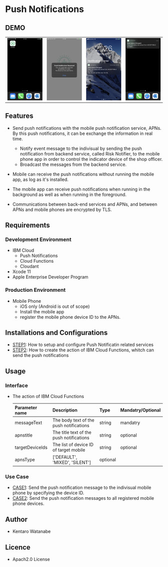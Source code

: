 # Push Notifications

## DEMO
<table border="0" style="border-color:white">
<tr>
<td><img src="./docs/img/IMG_1011.PNG" width="100%" /></td>
<td><img src="./docs/img/IMG_1012.PNG" width="100%" /></td>
<td><img src="./docs/img/IMG_1013.PNG" width="100%" /></td>
<td><img src="./docs/img/IMG_1016.PNG" width="100%" /></td>
</tr>
</table>

## Features
- Send push notifications with the mobile push notification service, APNs. By this push notifications, it can be exchange the information in real time.

    - Notify event message to the indivisual by sending the push notification from backend service, called Risk Notifier, to the mobile phone app in order to control the indicator device of the shop officer.
    - Broadcast the messages from the backend service.

- Mobile can receive the push notifications without running the mobile app, as log as it's installed.

- The mobile app can receive push notifications when running in the background as well as when running in the foreground.

- Communications between back-end services and APNs, and between APNs and mobile phones are encrypted by TLS.
## Requirements
### Development Environment
- IBM Cloud
    - Push Notifications
    - Cloud Functions
    - Cloudant
- Xcode 11
- Apple Enterprise Developer Program


### Production Environment
- Mobile Phone
    - iOS only (Android is out of scope)
    - Install the mobile app
    - register the mobile phone device ID to the APNs.


## Installations and Configurations
- [STEP1](./docs/Installations.md): How to setup and configure Push Notificatin related services
- [STEP2](./docs/Installations_icfn.md): How to create the action of IBM Cloud Functions, whitch can send the push notifications

## Usage
### Interface
- The action of IBM Cloud Functions

    |Parameter name|Description|Type|Mandatry/Optional|
    |---|---|---|---|
    | messageText|The body text of the push notifications|string|mandatry|
    | apnstitle |The title text of the push notifications|string|optional|
    | targetDeviceIds |The list of device ID of target mobile|string|optional|
    | apnsType | ['DEFAULT', 'MIXED', 'SILENT']|optional|

### Use Case
- [CASE1](./docs/usecase1.md): Send the push notification message to the indivisual mobile phone by specifying the device ID.
- [CASE2](./docs/usecase2.md): Send the push notification messages to all registered mobile phone devices.


## Author
 - Kentaro Watanabe

 
## Licence
- Apach2.0 License






